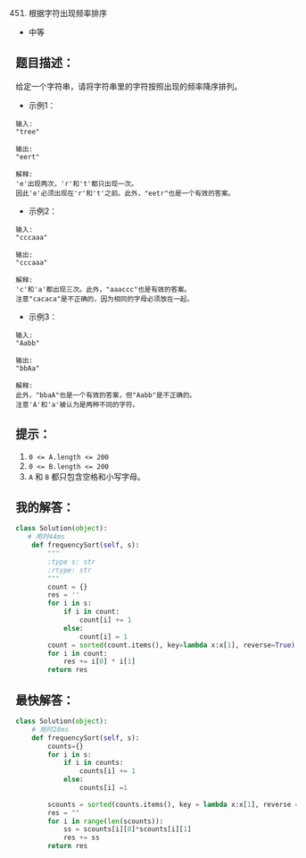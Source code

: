 0451. 根据字符出现频率排序

- 中等

## 题目描述：
给定一个字符串，请将字符串里的字符按照出现的频率降序排列。

- 示例1：
```
输入:
"tree"

输出:
"eert"

解释:
'e'出现两次，'r'和't'都只出现一次。
因此'e'必须出现在'r'和't'之前。此外，"eetr"也是一个有效的答案。
```

- 示例2：
```
输入:
"cccaaa"

输出:
"cccaaa"

解释:
'c'和'a'都出现三次。此外，"aaaccc"也是有效的答案。
注意"cacaca"是不正确的，因为相同的字母必须放在一起。
```

- 示例3：
```
输入:
"Aabb"

输出:
"bbAa"

解释:
此外，"bbaA"也是一个有效的答案，但"Aabb"是不正确的。
注意'A'和'a'被认为是两种不同的字符。
```

## 提示：
1. `0 <= A.length <= 200`
2. `0 <= B.length <= 200`
3. `A` 和 `B` 都只包含空格和小写字母。

## 我的解答：
``` python
class Solution(object):
   # 用时44ms
    def frequencySort(self, s):
        """
        :type s: str
        :rtype: str
        """
        count = {}
        res = ''
        for i in s:
            if i in count:
                count[i] += 1
            else:
                count[i] = 1
        count = sorted(count.items(), key=lambda x:x[1], reverse=True)
        for i in count:
            res += i[0] * i[1]
        return res
```

## 最快解答：
```python
class Solution(object):
    # 用时28ms
    def frequencySort(self, s):
        counts={}
        for i in s:
            if i in counts:
                counts[i] += 1
            else:
                counts[i] =1
        
        scounts = sorted(counts.items(), key = lambda x:x[1], reverse = True)
        res = ""
        for i in range(len(scounts)):
            ss = scounts[i][0]*scounts[i][1]
            res += ss
        return res
```
